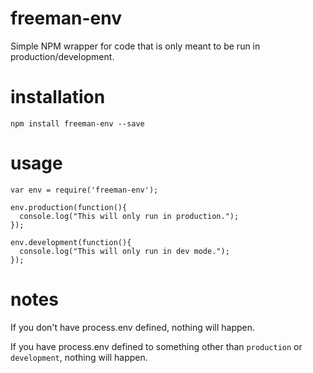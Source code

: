 # freeman-env
Simple NPM wrapper for code that is only meant to be run in production/development.

# installation
```
npm install freeman-env --save
```
# usage
```
var env = require('freeman-env');

env.production(function(){
  console.log("This will only run in production.");
});

env.development(function(){
  console.log("This will only run in dev mode.");
});
```

# notes
If you don't have process.env defined, nothing will happen.

If you have process.env defined to something other than `production` or `development`, nothing will happen.
